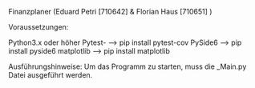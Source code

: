 Finanzplaner (Eduard Petri [710642] & Florian Haus [710651] )

Voraussetzungen:

Python3.x oder höher
Pytest-			--> pip install pytest-cov
PySide6 		--> pip install pyside6
matplotlib		--> pip install matplotlib	



Ausführungshinweise:
Um das Programm zu starten, muss die _Main.py Datei ausgeführt werden. 
